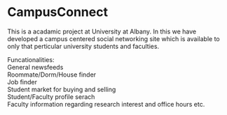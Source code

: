 # CampusConnect
This is a acadamic project at University at Albany. In this we have developed a campus centered social networking site which is available to only that perticular university students and faculties.

Funcationalities: <br>
General newsfeeds<br>
Roommate/Dorm/House finder<br>
Job finder<br>
Student market for buying and selling<br>
Student/Faculty profile serach<br>
Faculty information regarding research interest and office hours etc.
